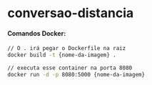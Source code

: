 # conversao-distancia

#### Comandos Docker:

```sh
// O . irá pegar o Dockerfile na raiz
docker build -t {nome-da-imagem} .
```

```sh
// executa esse container na porta 8080
docker run -d -p 8080:5000 {nome-da-imagem}
```